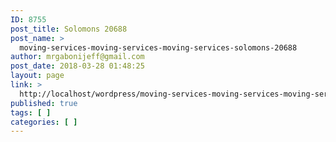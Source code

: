 ```yaml
---
ID: 8755
post_title: Solomons 20688
post_name: >
  moving-services-moving-services-moving-services-solomons-20688
author: mrgabonijeff@gmail.com
post_date: 2018-03-28 01:48:25
layout: page
link: >
  http://localhost/wordpress/moving-services-moving-services-moving-services-solomons-20688/
published: true
tags: [ ]
categories: [ ]
---
```

